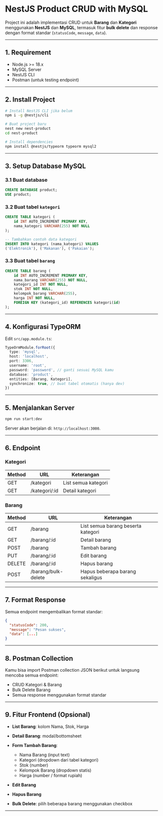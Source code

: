# NestJS Product CRUD with MySQL

Project ini adalah implementasi CRUD untuk **Barang** dan **Kategori** menggunakan **NestJS** dan **MySQL**, termasuk fitur **bulk delete** dan response dengan format standar (`statusCode`, `message`, `data`).

---

## 1. Requirement

* Node.js >= 18.x
* MySQL Server
* NestJS CLI
* Postman (untuk testing endpoint)

---

## 2. Install Project

```bash
# Install NestJS CLI jika belum
npm i -g @nestjs/cli

# Buat project baru
nest new nest-product
cd nest-product

# Install dependencies
npm install @nestjs/typeorm typeorm mysql2
```

---

## 3. Setup Database MySQL

### 3.1 Buat database

```sql
CREATE DATABASE product;
USE product;
```

### 3.2 Buat tabel `kategori`

```sql
CREATE TABLE kategori (
    id INT AUTO_INCREMENT PRIMARY KEY,
    nama_kategori VARCHAR(255) NOT NULL
);

-- Tambahkan contoh data kategori
INSERT INTO kategori (nama_kategori) VALUES 
('Elektronik'), ('Makanan'), ('Pakaian');
```

### 3.3 Buat tabel `barang`

```sql
CREATE TABLE barang (
    id INT AUTO_INCREMENT PRIMARY KEY,
    nama_barang VARCHAR(255) NOT NULL,
    kategori_id INT NOT NULL,
    stok INT NOT NULL,
    kelompok_barang VARCHAR(255),
    harga INT NOT NULL,
    FOREIGN KEY (kategori_id) REFERENCES kategori(id)
);
```

---

## 4. Konfigurasi TypeORM

Edit `src/app.module.ts`:

```ts
TypeOrmModule.forRoot({
  type: 'mysql',
  host: 'localhost',
  port: 3306,
  username: 'root',
  password: 'password', // ganti sesuai MySQL kamu
  database: 'product',
  entities: [Barang, Kategori],
  synchronize: true, // buat tabel otomatis (hanya dev)
})
```

---

## 5. Menjalankan Server

```bash
npm run start:dev
```

Server akan berjalan di: `http://localhost:3000`.

---

## 6. Endpoint

### Kategori

| Method | URL            | Keterangan          |
| ------ | -------------- | ------------------- |
| GET    | /kategori      | List semua kategori |
| GET    | /kategori/\:id | Detail kategori     |

### Barang

| Method | URL                 | Keterangan                         |
| ------ | ------------------- | ---------------------------------- |
| GET    | /barang             | List semua barang beserta kategori |
| GET    | /barang/\:id        | Detail barang                      |
| POST   | /barang             | Tambah barang                      |
| PUT    | /barang/\:id        | Edit barang                        |
| DELETE | /barang/\:id        | Hapus barang                       |
| POST   | /barang/bulk-delete | Hapus beberapa barang sekaligus    |

---

## 7. Format Response

Semua endpoint mengembalikan format standar:

```json
{
  "statusCode": 200,
  "message": "Pesan sukses",
  "data": [...]
}
```

---

## 8. Postman Collection

Kamu bisa import Postman collection JSON berikut untuk langsung mencoba semua endpoint:

* CRUD Kategori & Barang
* Bulk Delete Barang
* Semua response menggunakan format standar

---

## 9. Fitur Frontend (Opsional)

* **List Barang**: kolom Nama, Stok, Harga
* **Detail Barang**: modal/bottomsheet
* **Form Tambah Barang**:

  * Nama Barang (input text)
  * Kategori (dropdown dari tabel kategori)
  * Stok (number)
  * Kelompok Barang (dropdown statis)
  * Harga (number / format rupiah)
* **Edit Barang**
* **Hapus Barang**
* **Bulk Delete**: pilih beberapa barang menggunakan checkbox

---
